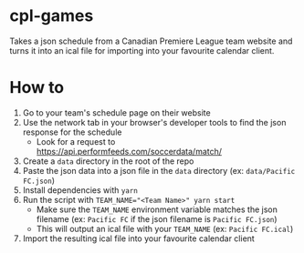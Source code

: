 # cpl-games

Takes a json schedule from a Canadian Premiere League team website and turns it into an ical file for importing into your favourite calendar client.

# How to

1. Go to your team's schedule page on their website
1. Use the network tab in your browser's developer tools to find the json response for the schedule
   - Look for a request to https://api.performfeeds.com/soccerdata/match/
1. Create a `data` directory in the root of the repo
1. Paste the json data into a json file in the `data` directory (ex: `data/Pacific FC.json`)
1. Install dependencies with `yarn`
1. Run the script with `TEAM_NAME="<Team Name>" yarn start`
   - Make sure the `TEAM_NAME` environment variable matches the json filename (ex: `Pacific FC` if the json filename is `Pacific FC.json`)
   - This will output an ical file with your `TEAM_NAME` (ex: `Pacific FC.ical`)
1. Import the resulting ical file into your favourite calendar client
